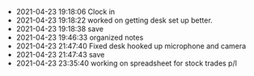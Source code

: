 - 2021-04-23 19:18:06 Clock in
- 2021-04-23 19:18:22 worked on getting desk set up better.
- 2021-04-23 19:18:38 save
- 2021-04-23 19:46:33 organized notes
- 2021-04-23 21:47:40 Fixed desk hooked up microphone and camera
- 2021-04-23 21:47:43 save
- 2021-04-23 23:35:40 working on spreadsheet for stock trades p/l
